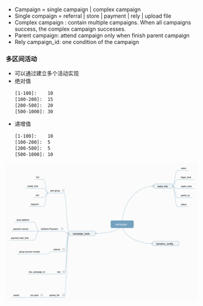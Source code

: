- Campaign = single campaign | complex campaign
- Single compaign = referral | store | payment | rely | upload file
- Complex campaign : contain multiple campaigns. When all campaigns success, the complex campaign successes.
- Parent campaign: attend campaign only when finish parent campaign
- Rely campaign_id: one condition of the campaign 

### 多区间活动
- 可以通过建立多个活动实现
- 绝对值  
    ```  
    [1-100]:    10
    [100-200]:  15
    [200-500]:  20
    [500-1000]: 30
    ```
- 递增值
    ```
    [1-100]:    10
    [100-200]:  5
    [200-500]:  5
    [500-1000]: 10
    ```
![campaign](campaign.png)   
